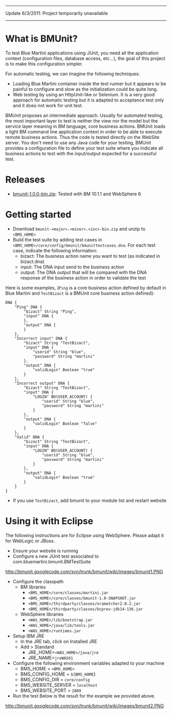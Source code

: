 
---

Update 6/3/2011: Project temporarily unavailable

---


# What is BMUnit? #

To test Blue Martini applications using JUnit, you need all the application context (configuration files, database access, etc...), the goal of this project is to make this configuration simpler.<br />

For automatic testing, we can imagine the following techniques:
  * Loading Blue Martini container inside the test runner but it appears to be painful to configure and slow as the initialization could be quite long.
  * Web testing by using an HttpUnit-like or Selenium. It is a very good approach for automatic testing but it is adapted to acceptance test only and it does not work for unit test.

BMUnit proposes an intermediate approach. Usually for automated testing, the most important layer to test is neither the view nor the model but the service layer meaning in BM language, core business actions. BMUnit loads a light BM command line application context in order to be able to execute remote business actions. Thus the code is tested directly on the WebSite server. You don't need to use any Java code for your testing, BMUnit provides a configuration file to define your test suite where you indicate all business actions to test with the input/output expected for a successful test.

# Releases #

  * [bmunit-1.0.0-bin.zip](http://code.google.com/p/bmunit/downloads/detail?name=bmunit-1.0.0-bin.zip): Tested with BM 10.1.1 and WebSphere 6

# Getting started #

  * Download `bmunit-<major>.<minor>.<inc>-bin.zip` and unzip to `<BMS_HOME>`
  * Build the test suite by adding test cases in `<BMS_HOME>/core/config/bmunit/bmunittestcases.dna`. For each test case, indicate the following information:
    * bizact: The business action name you want to test (as indicated in bizact.dna)
    * input: The DNA input send to the business action
    * output: The DNA output that will be compared with the DNA response of the business action in order to validate the test

Here is some examples, (`Ping` is a core business action defined by default in Blue Martini and `TestBizact` is a BMUnit core business action defined):

```
DNA {
	"Ping" DNA {
		"bizact" String "Ping",
		"input" DNA {
		},
		"output" DNA {
		}
	},
	"Incorrect input" DNA {
		"bizact" String "TestBizact",
		"input" DNA {
			"userid" String "blue",
			"password" String "martini"
		},
		"output" DNA {
		    "validLogin" Boolean "true"
		}
	},
	"Incorrect output" DNA {
		"bizact" String "TestBizact",
		"input" DNA {
		    "LOGIN" BO(USER_ACCOUNT) {
		        "userid" String "blue",
		        "password" String "martini"
		    }
		},
		"output" DNA {
		    "validLogin" Boolean "false"
		}
	},	
	"Valid" DNA {
		"bizact" String "TestBizact",
		"input" DNA {
		    "LOGIN" BO(USER_ACCOUNT) {
		        "userid" String "blue",
		        "password" String "martini"
		    }
		},
		"output" DNA {
		    "validLogin" Boolean "true"
		}
	}
}
```
  * If you use `TestBizact`, add bmunit to your module list and restart website

# Using it with Eclipse #
The following instructions are for Eclipse using WebSphere. Please adapt it for WebLogic or JBoss.
  * Ensure your website is running
  * Configure a new JUnit test associated to com.bluemartini.bmunit.BMTestSuite

http://bmunit.googlecode.com/svn/trunk/bmunit/wiki/images/bmunit1.PNG

  * Configure the classpath
    * BM libraries
      * `<BMS_HOME>/core/classes/martini.jar`
      * `<BMS_HOME>/core/classes/bmunit-1.0-SNAPSHOT.jar`
      * `<BMS_HOME>/thirdparty/classes/oramatcher2.0.2.jar`
      * `<BMS_HOME>/thirdparty/classes/bcprov-jdk14-136.jar`
    * WebSphere libraries
      * `<WAS_HOME>/lib/bootstrap.jar`
      * `<WAS_HOME>/java/lib/tools.jar`
      * `<WAS_HOME>/runtimes.jar`
  * Setup IBM JRE
    * In the JRE tab, click on Installed JRE
    * Add > Standard
      * JRE\_HOME=`<WAS_HOME>/java/jre`
      * JRE\_NAME=`jreWAS61`
  * Configure the following environment variables adapted to your machine
    * BMS\_HOME = `<BMS_HOME>`
    * BMS\_CONFIG\_HOME = `${BMS_HOME`}
    * BMS\_CONFIG\_DIR = `core/config`
    * BMS\_WEBSITE\_SERVER = `localhost`
    * BMS\_WEBSITE\_PORT = `2809`
  * Run the test
Below is the result for the example we provided above.

http://bmunit.googlecode.com/svn/trunk/bmunit/wiki/images/bmunit2.PNG